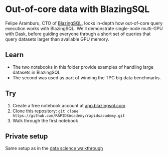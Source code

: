 # Out-of-core data with BlazingSQL

Felipe Aramburu, CTO of [BlazingSQL](https://blazingsql.com), looks in-depth how out-of-core query execution works with BlazingSQL.
We'll demonstrate single-node multi-GPU with Dask, before guiding everyone through a short set of queries that query datasets larger than available GPU memory.


## Learn

* The two notebooks in this folder provide examples of handling large datasets in BlazingSQL
* The second was used as part of winning the TPC big data benchmarks.

## Try

1. Create a free notebook account at [app.blazingsql.com](https://app.blazingsql.com)
1. Clone this repository: `git clone https://github.com/RAPIDSAcademy/rapidsacademy.git`
1. Walk through the first notebook

## Private setup

Same setup as in the [data science walkthrough](https://github.com/RAPIDSAcademy/rapidsacademy/blob/master/tutorials/datasci/tour/setup.ipynb)
